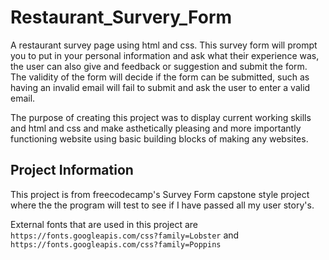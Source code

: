 # Restaurant_Survery_Form
A restaurant survey page using html and css. This survey form will prompt you to put in your personal information and ask what their experience was, the user can also give and feedback or suggestion and submit the form. The validity of the form will decide if the form can be submitted, such as having an invalid email will fail to submit and ask the user to enter a valid email.

The purpose of creating this project was to display current working skills and html and css and make asthetically pleasing and more importantly functioning website using basic building blocks of making any websites.

## Project Information
This project is from freecodecamp's Survey Form capstone style project where the the program will test to see if I have passed all my user story's. 

External fonts that are used in this project are ```https://fonts.googleapis.com/css?family=Lobster``` and ```https://fonts.googleapis.com/css?family=Poppins```